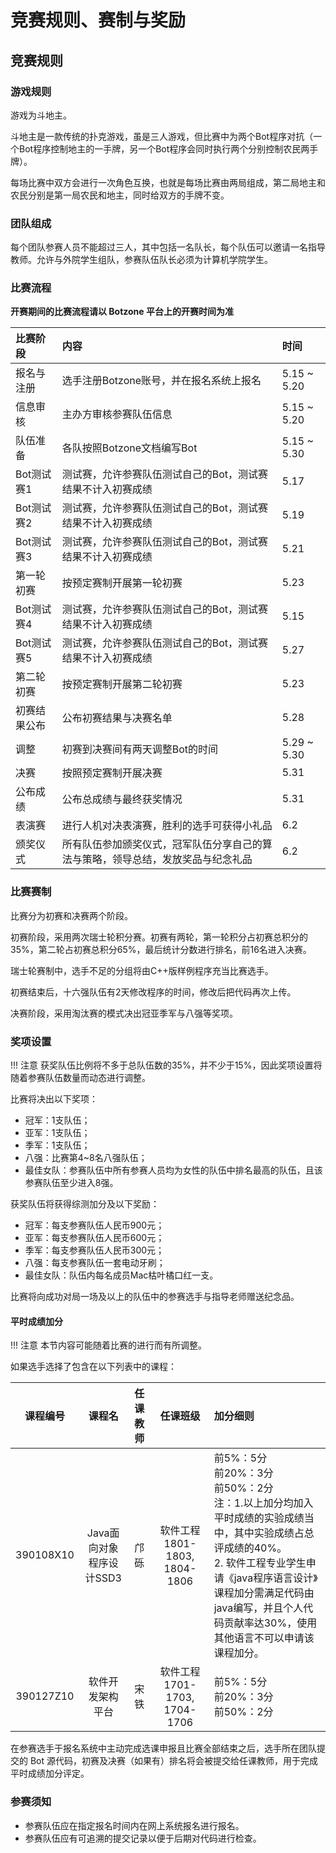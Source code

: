 # 竞赛规则、赛制与奖励

## 竞赛规则

### 游戏规则

游戏为斗地主。

斗地主是一款传统的扑克游戏，虽是三人游戏，但比赛中为两个Bot程序对抗（一个Bot程序控制地主的一手牌，另一个Bot程序会同时执行两个分别控制农民两手牌）。

每场比赛中双方会进行一次角色互换，也就是每场比赛由两局组成，第二局地主和农民分别是第一局农民和地主，同时给双方的手牌不变。

### 团队组成

每个团队参赛人员不能超过三人，其中包括一名队长，每个队伍可以邀请一名指导教师。允许与外院学生组队，参赛队伍队长必须为计算机学院学生。

### 比赛流程

**开赛期间的比赛流程请以 Botzone 平台上的开赛时间为准**

| 比赛阶段 | 内容 | 时间 |
| :------ | :--- | :--- |
| 报名与注册 | 选手注册Botzone账号，并在报名系统上报名 | 5.15 ~ 5.20 |
| 信息审核 | 主办方审核参赛队伍信息 | 5.15 ~ 5.20 |
| 队伍准备 | 各队按照Botzone文档编写Bot | 5.15 ~ 5.30 |
| Bot测试赛1 | 测试赛，允许参赛队伍测试自己的Bot，测试赛结果不计入初赛成绩 | 5.17 |
| Bot测试赛2 | 测试赛，允许参赛队伍测试自己的Bot，测试赛结果不计入初赛成绩 | 5.19 |
| Bot测试赛3 | 测试赛，允许参赛队伍测试自己的Bot，测试赛结果不计入初赛成绩 | 5.21 |
| 第一轮初赛 | 按预定赛制开展第一轮初赛 | 5.23 |
| Bot测试赛4 | 测试赛，允许参赛队伍测试自己的Bot，测试赛结果不计入初赛成绩 | 5.15 |
| Bot测试赛5 | 测试赛，允许参赛队伍测试自己的Bot，测试赛结果不计入初赛成绩 | 5.27 |
| 第二轮初赛 | 按预定赛制开展第二轮初赛 | 5.23 |
| 初赛结果公布 | 公布初赛结果与决赛名单 | 5.28 |
| 调整 | 初赛到决赛间有两天调整Bot的时间 | 5.29 ~ 5.30 |
| 决赛 | 按照预定赛制开展决赛 | 5.31 |
| 公布成绩 | 公布总成绩与最终获奖情况 | 5.31 |
| 表演赛 | 进行人机对决表演赛，胜利的选手可获得小礼品 | 6.2 |
| 颁奖仪式 | 所有队伍参加颁奖仪式，冠军队伍分享自己的算法与策略，领导总结，发放奖品与纪念礼品 | 6.2 |

### 比赛赛制

比赛分为初赛和决赛两个阶段。

初赛阶段，采用两次瑞士轮积分赛。初赛有两轮，第一轮积分占初赛总积分的35%，第二轮占初赛总积分65%，最后统计分数进行排名，前16名进入决赛。

瑞士轮赛制中，选手不足的分组将由C++版样例程序充当比赛选手。

初赛结束后，十六强队伍有2天修改程序的时间，修改后把代码再次上传。

决赛阶段，采用淘汰赛的模式决出冠亚季军与八强等奖项。

### 奖项设置

!!! 注意
    获奖队伍比例将不多于总队伍数的35%，并不少于15%，因此奖项设置将随着参赛队伍数量而动态进行调整。

比赛将决出以下奖项：

- 冠军：1支队伍；
- 亚军：1支队伍；
- 季军：1支队伍；
- 八强：比赛第4~8名八强队伍；
- 最佳女队：参赛队伍中所有参赛人员均为女性的队伍中排名最高的队伍，且该参赛队伍至少进入8强。

获奖队伍将获得综测加分及以下奖励：

- 冠军：每支参赛队伍人民币900元；
- 亚军：每支参赛队伍人民币600元；
- 季军：每支参赛队伍人民币300元；
- 八强：每支参赛队伍一套电动牙刷；
- 最佳女队：队伍内每名成员Mac枯叶橘口红一支。

比赛将向成功对局一场及以上的队伍中的参赛选手与指导老师赠送纪念品。

#### 平时成绩加分

!!! 注意
    本节内容可能随着比赛的进行而有所调整。

如果选手选择了包含在以下列表中的课程：

| 课程编号 | 课程名 | 任课教师 | 任课班级 | 加分细则 |
| :-----: | :----: | :-----: | :-----: | :------ |
| 390108X10 | Java面向对象程序设计SSD3 | 邝砾 | 软件工程 1801-1803, 1804-1806 | 前5%：5分 <br> 前20%：3分 <br> 前50%：2分 <br> 注：1.以上加分均加入平时成绩的实验成绩当中，其中实验成绩占总评成绩的40%。 <br> 2. 软件工程专业学生申请《java程序语言设计》课程加分需满足代码由java编写，并且个人代码贡献率达30%，使用其他语言不可以申请该课程加分。
| 390127Z10 | 软件开发架构平台 | 宋铁 | 软件工程 1701-1703, 1704-1706 | 前5%：5分 <br> 前20%：3分 <br> 前50%：2分 |

在参赛选手于报名系统中主动完成选课申报且比赛全部结束之后，选手所在团队提交的 Bot 源代码，初赛及决赛（如果有）排名将会被提交给任课教师，用于完成平时成绩加分评定。

### 参赛须知

- 参赛队伍应在指定报名时间内在网上系统报名进行报名。
- 参赛队伍应有可追溯的提交记录以便于后期对代码进行检查。